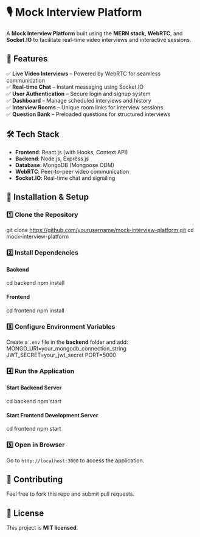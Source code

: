 
# 🎙 Mock Interview Platform  

A **Mock Interview Platform** built using the **MERN stack**, **WebRTC**, and **Socket.IO** to facilitate real-time video interviews and interactive sessions.  

## 🚀 Features  
✅ **Live Video Interviews** – Powered by WebRTC for seamless communication  
✅ **Real-time Chat** – Instant messaging using Socket.IO  
✅ **User Authentication** – Secure login and signup system  
✅ **Dashboard** – Manage scheduled interviews and history  
✅ **Interview Rooms** – Unique room links for interview sessions  
✅ **Question Bank** – Preloaded questions for structured interviews  

## 🛠 Tech Stack  
- **Frontend**: React.js (with Hooks, Context API)  
- **Backend**: Node.js, Express.js  
- **Database**: MongoDB (Mongoose ODM)  
- **WebRTC**: Peer-to-peer video communication  
- **Socket.IO**: Real-time chat and signaling  

## 🎯 Installation & Setup  

### 1️⃣ Clone the Repository  
git clone https://github.com/yourusername/mock-interview-platform.git
cd mock-interview-platform


### 2️⃣ Install Dependencies  

#### Backend  
cd backend
npm install


#### Frontend  
cd frontend
npm install


### 3️⃣ Configure Environment Variables  
Create a `.env` file in the **backend** folder and add:  
MONGO_URI=your_mongodb_connection_string
JWT_SECRET=your_jwt_secret
PORT=5000


### 4️⃣ Run the Application  

#### Start Backend Server  
cd backend
npm start


#### Start Frontend Development Server  
cd frontend
npm start

### 5️⃣ Open in Browser  
Go to `http://localhost:3000` to access the application.  

## 🔗 Contributing  
Feel free to fork this repo and submit pull requests.  

## 📜 License  
This project is **MIT licensed**.  



